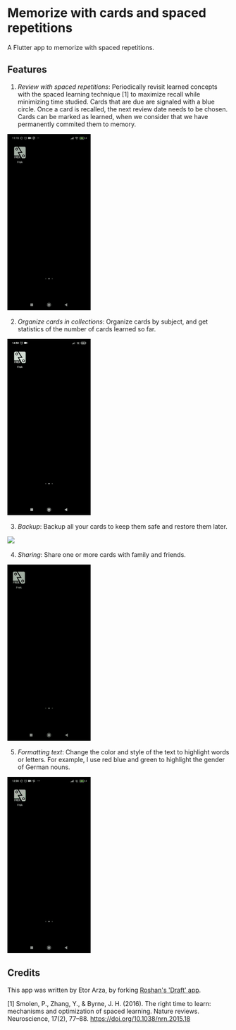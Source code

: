 # Memorize with cards and spaced repetitions

A Flutter app to memorize with spaced repetitions.

## Features
1. *Review with spaced repetitions*: Periodically revisit learned concepts with the spaced learning technique [1] to maximize recall while minimizing time studied. Cards that are due are signaled with a blue circle. Once a card is recalled, the next review date needs to be chosen. Cards can be marked as learned, when we consider that we have permanently commited them to memory.
<img src="github_assets/1review.gif" height="400">


2. *Organize cards in collections*: Organize cards by subject, and get statistics of the number of cards learned so far.
<img src="github_assets/2collections.gif" height="400">


3. *Backup*: Backup all your cards to keep them safe and restore them later.
<img src="github_assets/3backup.gif" height="400">


4. *Sharing*: Share one or more cards with family and friends.
<img src="github_assets/4share.gif" height="400">


5. *Formatting text*: Change the color and style of the text to highlight words or letters. For example, I use red blue and green to highlight the gender of German nouns.
<img src="github_assets/5highlight.gif" height="400">




## Credits
This app was written by Etor Arza, by forking [Roshan's 'Draft' app](https://github.com/roshanrahman/flutter-notes-app).


[1] Smolen, P., Zhang, Y., & Byrne, J. H. (2016). The right time to learn: mechanisms and optimization of spaced learning. Nature reviews. Neuroscience, 17(2), 77–88. https://doi.org/10.1038/nrn.2015.18

